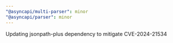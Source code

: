 ```yaml
---
"@asyncapi/multi-parser": minor
"@asyncapi/parser": minor
---
```


Updating jsonpath-plus dependency to mitigate CVE-2024-21534
